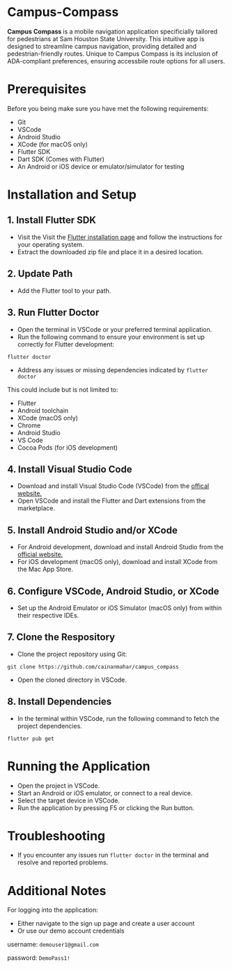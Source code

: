 # Campus-Compass

<b> Campus Compass </b> is a mobile navigation application specificially tailored for pedestrians at Sam Houston State University. This intuitive app is designed to streamline campus navigation, providing detailed and pedestrian-friendly routes. Unique to Campus Compass is its inclusion of ADA-compliant preferences, ensuring accessbile route options for all users.

# Prerequisites

Before you being make sure you have met the following requirements:

* Git
* VSCode
* Android Studio
* XCode (for macOS only)
* Flutter SDK
* Dart SDK (Comes with Flutter)
* An Android or iOS device or emulator/simulator for testing

# Installation and Setup

## 1. Install Flutter SDK

* Visit the Visit the [Flutter installation page](https://flutter.dev/docs/get-started/install) and follow the instructions for your operating system.
* Extract the downloaded zip file and place it in a desired location.

## 2. Update Path
* Add the Flutter tool to your path.

## 3. Run Flutter Doctor
* Open the terminal in VSCode or your preferred terminal application.
* Run the following command to ensure your environment is set up correctly for Flutter development:

`
flutter doctor
`

* Address any issues or missing dependencies indicated by `flutter doctor`

This could include but is not limited to:
* Flutter
* Android toolchain
* XCode (macOS only)
* Chrome
* Android Studio
* VS Code
* Cocoa Pods (for iOS development)

  
## 4. Install Visual Studio Code
* Download and install Visual Studio Code (VSCode) from the [offical website.](https://code.visualstudio.com)
* Open VSCode and install the Flutter and Dart extensions from the marketplace.

## 5. Install Android Studio and/or XCode
* For Android development, download and install Android Studio from the [official website.](https://developer.android.com/studio)
* For iOS development (macOS only), download and install XCode from the Mac App Store.

## 6. Configure VSCode, Android Studio, or XCode
* Set up the Android Emulator or iOS Simulator (macOS only) from within their respective IDEs.

## 7. Clone the Respository
* Clone the project repository using Git:

`
git clone https://github.com/cainanmahar/campus_compass
`

* Open the cloned directory in VSCode.

## 8. Install Dependencies
* In the terminal within VSCode, run the following command to fetch the project dependencies.
  
`
flutter pub get
`

# Running the Application

* Open the project in VSCode.
* Start an Android or iOS emulator, or connect to a real device.
* Select the target device in VSCode.
* Run the application by pressing F5 or clicking the Run button.

# Troubleshooting

* If you encounter any issues run `flutter doctor` in the terminal and resolve and reported problems.

# Additional Notes

For logging into the application:
* Either navigate to the sign up page and create a user account
* Or use our demo account credentials

username: `demouser1@gmail.com`

password: `DemoPass1!`
